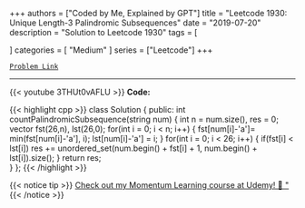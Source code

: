
+++
authors = ["Coded by Me, Explained by GPT"]
title = "Leetcode 1930: Unique Length-3 Palindromic Subsequences"
date = "2019-07-20"
description = "Solution to Leetcode 1930"
tags = [
    
]
categories = [
    "Medium"
]
series = ["Leetcode"]
+++



[`Problem Link`](https://leetcode.com/problems/unique-length-3-palindromic-subsequences/description/)

---
{{< youtube 3THUt0vAFLU >}}
**Code:**

{{< highlight cpp >}}
class Solution {
public:
    int countPalindromicSubsequence(string num) {
        int n = num.size(), res = 0;        
        vector<int> fst(26,n), lst(26,0);
        for(int i = 0; i < n; i++) {
            fst[num[i]-'a']= min(fst[num[i]-'a'], i);
            lst[num[i]-'a'] = i;
        }
        for(int i = 0; i < 26; i++) {
if(fst[i] < lst[i]) res += unordered_set<char>(num.begin() + fst[i] + 1, num.begin() + lst[i]).size();
        }
        return res;        
    }
};
{{< /highlight >}}



{{< notice tip >}}
[Check out my Momentum Learning course at Udemy! 🚀 "](https://www.udemy.com/course/blind-75-the-data-structures-and-algorithms-essentials/)
{{< /notice >}}

